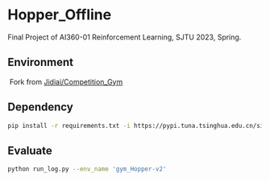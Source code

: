 # Hopper_Offline
Final Project of AI360-01 Reinforcement Learning, SJTU 2023, Spring.



## Environment 

​	Fork from [Jidiai/Competition_Gym](https://github.com/jidiai/Competition_Gym)



## Dependency

```bash
pip install -r requirements.txt -i https://pypi.tuna.tsinghua.edu.cn/simple
```



## Evaluate

```bash
python run_log.py --env_name 'gym_Hopper-v2'
```





